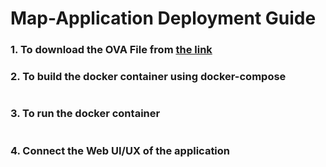 # Map-Application Deployment Guide
### 1. To download the OVA File from [the link]()
### 2. To build the docker container using docker-compose
```
```
### 3. To run the docker container 
```
```
### 4. Connect the Web UI/UX of the application
```
```
